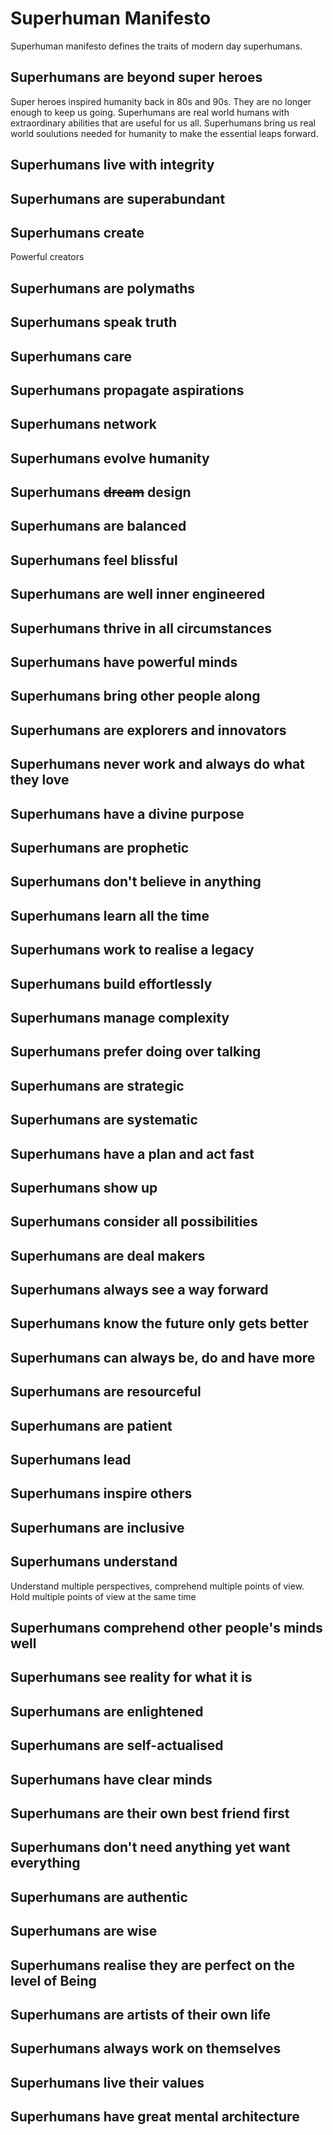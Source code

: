 # Superhuman Manifesto

Superhuman manifesto defines the traits of modern day superhumans.

## Superhumans are beyond super heroes

Super heroes inspired humanity back in 80s and 90s. They are no longer enough to 
keep us going. Superhumans are real world humans with extraordinary abilities 
that are useful for us all. Superhumans bring us real world soulutions needed 
for humanity to make the essential leaps forward.

## Superhumans live with integrity 

## Superhumans are superabundant

## Superhumans create
Powerful creators 

## Superhumans are polymaths

## Superhumans speak truth 

## Superhumans care 

## Superhumans propagate aspirations

## Superhumans network

## Superhumans evolve humanity 

## Superhumans ~~dream~~ design 

## Superhumans are balanced 

## Superhumans feel blissful 

## Superhumans are well inner engineered 

## Superhumans thrive in all circumstances 

## Superhumans have powerful minds

## Superhumans bring other people along 

## Superhumans are explorers and innovators 

## Superhumans never work and always do what they love 

## Superhumans have a divine purpose 

## Superhumans are prophetic 

## Superhumans don't believe in anything 

## Superhumans learn all the time 

## Superhumans work to realise a legacy 

## Superhumans build effortlessly 

## Superhumans manage complexity 

## Superhumans prefer doing over talking 

## Superhumans are strategic

## Superhumans are systematic

## Superhumans have a plan and act fast

## Superhumans show up

## Superhumans consider all possibilities  

## Superhumans are deal makers 

## Superhumans always see a way forward 

## Superhumans know the future only gets better

## Superhumans can always be, do and have more 

## Superhumans are resourceful 

## Superhumans are patient 

## Superhumans lead 

## Superhumans inspire others 

## Superhumans are inclusive 

## Superhumans understand
Understand multiple perspectives, comprehend multiple points of view. 
Hold multiple points of view at the same time

## Superhumans comprehend other people's minds well

## Superhumans see reality for what it is 

## Superhumans are enlightened 

## Superhumans are self-actualised 

## Superhumans have clear minds 

## Superhumans are their own best friend first

## Superhumans don't need anything yet want everything 

## Superhumans are authentic 

## Superhumans are wise 

## Superhumans realise they are perfect on the level of Being 

## Superhumans are artists of their own life 

## Superhumans always work on themselves  

## Superhumans live their values 

## Superhumans have great mental architecture